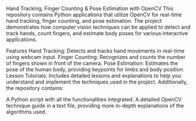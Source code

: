 Hand Tracking, Finger Counting & Pose Estimation with OpenCV
This repository contains Python applications that utilize OpenCV for real-time hand tracking, finger counting, and pose estimation. The project demonstrates how computer vision techniques can be applied to detect and track hands, count fingers, and estimate body poses for various interactive applications.

Features
Hand Tracking: Detects and tracks hand movements in real-time using webcam input.
Finger Counting: Recognizes and counts the number of fingers shown in front of the camera.
Pose Estimation: Estimates the pose of the human body, providing keypoints for limbs and body position.
Lesson Tutorials: Includes detailed lessons and explanations to help you understand and implement the techniques used in the project.
Additionally, the repository contains:

A Python script with all the functionalities integrated.
A detailed OpenCV technique guide in a text file, providing more in-depth explanations of the algorithms used.
